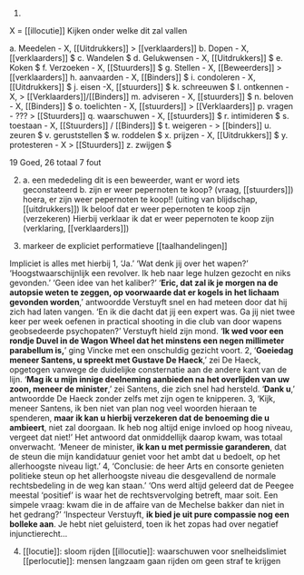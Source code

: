 1.	

X = [[illocutie]]
Kijken onder welke dit zal vallen

a. Meedelen - X, [[Uitdrukkers]] > [[verklaarders]]
b. Dopen - X, [[verklaarders]] $
c. Wandelen $
d. Gelukwensen - X, [[Uitdrukkers]] $
e. Koken $
f. Verzoeken - X, [[Stuurders]] $
g. Stellen - X, [[Beweerders]] > [[verklaarders]]
h. aanvaarden - X, [[Binders]] $
i. condoleren - X, [[Uitdrukkers]] $
j. eisen -X, [[stuurders]] $
k. schreeuwen $
l. ontkennen - X,  > [[Verklaarders]]/[[Binders]]
m. adviseren - X, [[stuurders]] $
n. beloven - X, [[Binders]] $
o. toelichten - X, [[stuurders]] > [[Verklaarders]]
p. vragen - ??? > [[Stuurders]]
q. waarschuwen - X, [[stuurders]] $
r. intimideren $
s. toestaan - X, [[Stuurders]] / [[Binders]] $
t. weigeren -  > [[binders]]
u. zeuren $
v. geruststellen $
w. roddelen $
x. prijzen - X, [[Uitdrukkers]] $
y. protesteren -  X > [[Stuurders]]
z. zwijgen $

19 Goed, 26 totaal 7 fout

2. a. een mededeling dit is een beweerder, want er word iets geconstateerd
b.  zijn er weer pepernoten te koop? (vraag, [[stuurders]])
hoera, er zijn weer pepernoten te koop!! (uiting van blijdschap, [[uitdrukkers]])
Ik beloof dat er weer pepernoten te koop zijn (verzekeren)
Hierbij verklaar ik dat er weer pepernoten te koop zijn (verklaring, [[verklaarders]])

3.  markeer de expliciet performatieve [[taalhandelingen]]

Impliciet is alles met hierbij
1, ‘Ja.’ ‘Wat denk jij over het wapen?’ ‘Hoogstwaarschijnlijk een revolver. Ik heb naar lege hulzen gezocht en niks gevonden.’ ‘Geen idee van het kaliber?’ ‘**Eric, dat zal ik je morgen na de autopsie weten te zeggen, op voorwaarde dat er kogels in het lichaam gevonden worden**,’ antwoordde Verstuyft snel en had meteen door dat hij zich had laten vangen. ‘En ik die dacht dat jij een expert was. Ga jij niet twee keer per week oefenen in practical shooting in die club van door wapens geobsedeerde psychopaten?’ Verstuyft hield zijn mond.  ‘**Ik wed voor een rondje Duvel in de Wagon Wheel dat het minstens een negen millimeter parabellum is,**’ ging Vincke met een onschuldig gezicht voort. 
2, ‘**Goeiedag meneer Santens, u spreekt met Gustave De Haeck**,’ zei De Haeck, opgetogen vanwege de duidelijke consternatie aan de andere kant van de lijn. ‘**Mag ik u mijn innige deelneming aanbieden na het overlijden van uw zoon, meneer de minister**,’ zei Santens, die zich snel had hersteld. ‘**Dank u**,’ antwoordde De Haeck zonder zelfs met zijn ogen te knipperen. 
3, ‘Kijk, meneer Santens, ik ben niet van plan nog veel woorden hieraan te spenderen, **maar ik kan u hierbij verzekeren dat de benoeming die u ambieert**, niet zal doorgaan. Ik heb nog altijd enige invloed op hoog niveau, vergeet dat niet!’ Het antwoord dat onmiddellijk daarop kwam, was totaal onverwacht. ‘Meneer de minister, **ik kan u met permissie garanderen**, dat de steun die mijn kandidatuur geniet voor het ambt dat u bedoelt, op het allerhoogste niveau ligt.’ 
4, ‘Conclusie: de heer Arts en consorte genieten politieke steun op het allerhoogste niveau die desgevallend de normale rechtsbedeling in de weg kan staan.’ ‘Ons werd altijd geleerd dat de Peegee meestal ‘positief’ is waar het de rechtsvervolging betreft, maar soit. Een simpele vraag: kwam die in de affaire van de Mechelse bakker dan niet in het gedrang?’ ‘Inspecteur Verstuyft, **ik bied je uit pure compassie nog een bolleke aan**. Je hebt niet geluisterd, toen ik het zopas had over negatief injunctierecht...

4. [[locutie]]: sloom rijden
[[illocutie]]: waarschuwen voor snelheidslimiet
[[perlocutie]]: mensen langzaam gaan rijden om geen straf te krijgen


